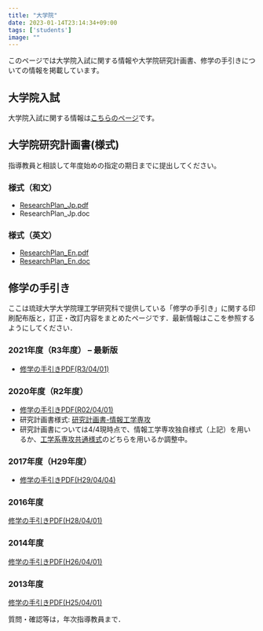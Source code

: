 ```yaml
---
title: "大学院"
date: 2023-01-14T23:14:34+09:00
tags: ['students']
image: ""
---
```

このページでは大学院入試に関する情報や大学院研究計画書、修学の手引きについての情報を掲載しています。


## 大学院入試


大学院入試に関する情報は[こちらのページ](/prospective/graduate-exam/)です。


## 大学院研究計画書(様式)


指導教員と相談して年度始めの指定の期日までに提出してください。


### 様式（和文）


* [ResearchPlan\_Jp.pdf](/files/2014/04/ResearchPlan_Jp.pdf)
* ResearchPlan\_Jp.doc


### 様式（英文）


* [ResearchPlan\_En.pdf](/files/2014/04/ResearchPlan_En.pdf)
* [ResearchPlan\_En.doc](/files/2014/04/ResearchPlan_En.doc)


## 修学の手引き


ここは琉球大学大学院理工学研究科で提供している「修学の手引き」に関する印刷配布版と，訂正・改訂内容をまとめたページです．最新情報はここを参照するようにしてください．


### 2021年度（R3年度） – 最新版


- [修学の手引きPDF(R3/04/01)](/files/2021/04/tebiki-master-2021.pdf)

### 2020年度（R2年度）


* [修学の手引きPDF(R02/04/01)](/files/2020/04/tebiki-master2020-1.pdf)
* 研究計画書様式: [研究計画書-情報工学専攻](/files/2012/04/研究計画書-情報工学専攻.docx)
* 研究計画書については4/4現時点で、情報工学専攻独自様式（上記）を用いるか、[工学系専攻共通様式](http://web.tec.u-ryukyu.ac.jp/wpjim/?p=3827681)のどちらを用いるか調整中。


### 2017年度（H29年度）


- [修学の手引きPDF(H29/04/04)](/files/2012/04/tebiki-master-2018-0329.pdf)

### 2016年度


[修学の手引きPDF(H28/04/01)](/files/2012/04/tebiki-master-2016-0404.pdf)


### 2014年度


[修学の手引きPDF(H26/04/01)](/files/2012/04/tebiki-master-2014-0411.pdf)


### 2013年度


[修学の手引きPDF(H25/04/01)](/files/2012/04/tebiki-master-2013-0401.pdf)


質問・確認等は，年次指導教員まで．


